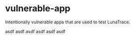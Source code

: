 # vulnerable-app
Intentionally vulnerable apps that are used to test LunaTrace.




asdf
asdf
asdf
asdf
asdf
asdf
